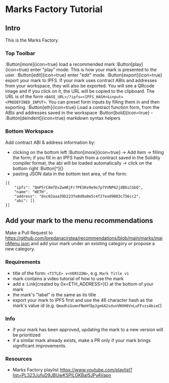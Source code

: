 # Marks Factory Tutorial

## Intro

This is the Marks Factory.

### Top Toolbar
:Button[more]{icon=true} load a recommended mark
:Button[play]{icon=true}  enter "play" mode. This is how your mark is presented to the user.
:Button[edit]{icon=true}  enter "edit" mode.
:Button[export]{icon=true} export your mark to IPFS. If your mark uses contract ABIs and addresses from your workspace, they will also be exported. You will see a QRcode image and if you click on it, the URL will be copied to the clipboard. The URL is of the form `<BASE_URL>/?ipfs=<IPFS_HASH>&input=<PREDEFINED_INPUT>`. You can preset form inputs by filling them in and then exporting.
:Button[eth]{icon=true} Load a contract function form, from the ABIs and addresses saved in the workspace
:Button[bold]{icon=true} - :Button[deindent]{icon=true} markdown syntax helpers

### Bottom Workspace

Add contract ABI & address information by:
- clicking on the bottom left :Button[more]{icon=true} -> Add item -> filling the form; if you fill in an IPFS hash from a contract saved in the Solidity compiler format, the abi will be loaded automatically -> click on the bottom right :Button[^]{}
- pasting JSON data in the bottom text area, of the form:
```
[{
    "ipfs": "QmP5rC8m7DsZwmRjFr7PESKe9e9o7p7VVNP62jdBbiCGbQ",
    "name": "WETH",
    "address": "0xc02aaa39b223fe8d0a0e5c4f27ead9083c756cc2",
    "abi": []
}]
```

## Add your mark to the menu recommendations

Make a Pull Request to https://github.com/loredanacirstea/recommendations/blob/main/marks/mainMenu.json and add your mark under an existing category or propose a new category.

### Requirements
- title of the form: `<TITLE> v<VERSION>`, e.g. `Mark Title v1`
- mark contains a video tutorial of how to use the mark
- add a :Link[created by 0x<ETH_ADDRESS>]{} at the bottom of your mark
- the mark's "label" is the same as its title
- export your mark to IPFS first and use the 46 character hash as the mark's value id (e.g. `QmadhiGumnFNeHf8pJge6A2sdunVNXH6VnLuFFvzsAbieC`)

### Info
- if your mark has been approved, updating the mark to a new version will be prioritized
- if a similar mark already exists, make a PR only if your mark brings significant improvements.

### Resources

- Marks Factory playlist https://www.youtube.com/playlist?list=PL323JufuD9JBUwKSPILGKBaI5JPyAVapn


